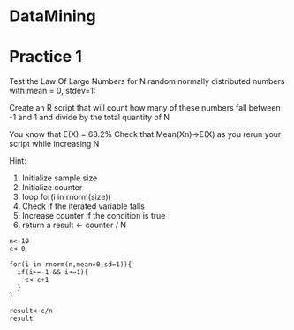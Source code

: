 # DataMining

# Practice 1

Test the Law Of Large Numbers for N random normally distributed numbers with mean = 0, stdev=1:
  
Create an R script that will count how many of these numbers fall between -1 and 1 and divide
by the total quantity of N

You know that E(X) = 68.2%
Check that Mean(Xn)->E(X) as you rerun your script while increasing N

Hint:
1. Initialize sample size
2. Initialize counter
3. loop for(i in rnorm(size))
4. Check if the iterated variable falls
5. Increase counter if the condition is true
6. return a result <- counter / N

```
n<-10
c<-0

for(i in rnorm(n,mean=0,sd=1)){
  if(i>=-1 && i<=1){
    c<-c+1
  }
}

result<-c/n
result

```
